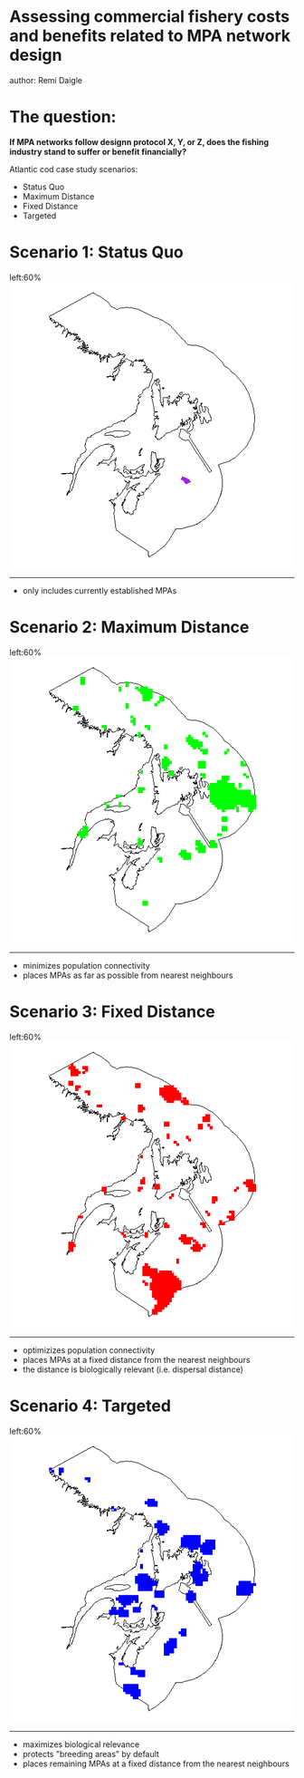 Assessing commercial fishery costs and benefits related to MPA network design
========================================================
author: Remi Daigle



The question:
========================================================

**If MPA networks follow designn protocol X, Y, or Z, does the fishing industry stand to suffer or benefit financially?**

Atlantic cod case study scenarios:
- Status Quo
- Maximum Distance
- Fixed Distance
- Targeted

Scenario 1: Status Quo
========================================================
left:60%
![plot of chunk unnamed-chunk-2](2015_UofT_MPA_toolkit-figure/unnamed-chunk-2-1.png) 
***
- only includes currently established MPAs


Scenario 2: Maximum Distance
========================================================
left:60%
![plot of chunk unnamed-chunk-3](2015_UofT_MPA_toolkit-figure/unnamed-chunk-3-1.png) 
***
- minimizes population connectivity
- places MPAs as far as possible from nearest neighbours

Scenario 3: Fixed Distance
========================================================
left:60%
![plot of chunk unnamed-chunk-4](2015_UofT_MPA_toolkit-figure/unnamed-chunk-4-1.png) 
***
- optimizizes population connectivity
- places MPAs at a fixed distance from the nearest neighbours
- the distance is biologically relevant (i.e. dispersal distance)

Scenario 4: Targeted
========================================================
left:60%
![plot of chunk unnamed-chunk-5](2015_UofT_MPA_toolkit-figure/unnamed-chunk-5-1.png) 
***
- maximizes biological relevance
- protects "breeding areas" by default
- places remaining MPAs at a fixed distance from the nearest neighbours

